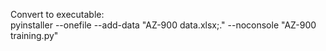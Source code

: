 Convert to executable:<br>
pyinstaller --onefile --add-data "AZ-900 data.xlsx;." --noconsole "AZ-900 training.py"

